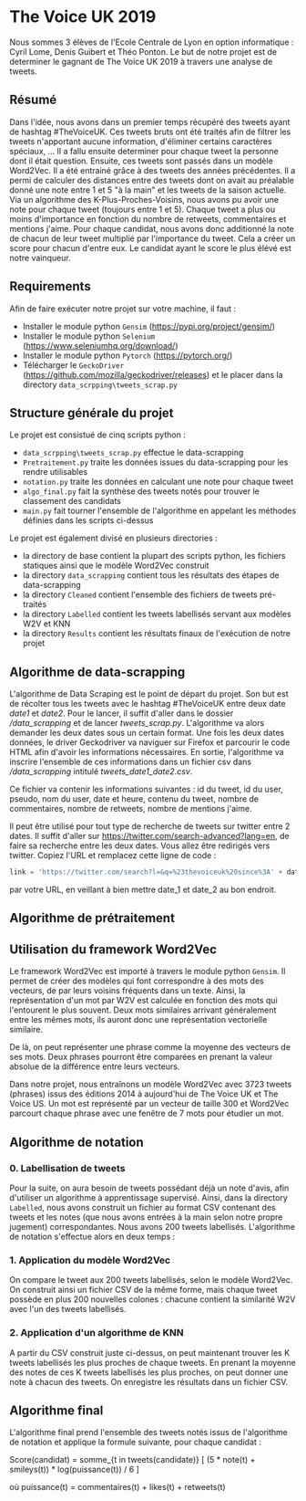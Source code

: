 # The Voice UK 2019
Nous sommes 3 élèves de l'Ecole Centrale de Lyon en option informatique : Cyril Lome, Denis Guibert et Théo Ponton. Le but de notre projet est de determiner le gagnant de The Voice UK 2019 à travers une analyse de tweets. 

## Résumé

Dans l'idée, nous avons dans un premier temps récupéré des tweets ayant de hashtag #TheVoiceUK. Ces tweets bruts ont été traités afin de filtrer les tweets n'apportant aucune information, d'éliminer certains caractères spéciaux, ... Il a fallu ensuite determiner pour chaque tweet la personne dont il était question. Ensuite, ces tweets sont passés dans un modèle Word2Vec. Il a été entrainé grâce à des tweets des années précédentes. Il a permi de calculer des distances entre des tweets dont on avait au préalable donné une note entre 1 et 5 "à la main" et les tweets de la saison actuelle. Via un algorithme des K-Plus-Proches-Voisins, nous avons pu avoir une note pour chaque tweet (toujours entre 1 et 5). Chaque tweet a plus ou moins d'importance en fonction du nombre de retweets, commentaires  et mentions j'aime. Pour chaque candidat, nous avons donc additionné la note de chacun de leur tweet multiplié par l'importance du tweet. Cela a créer un score pour chacun d'entre eux. Le candidat ayant le score le plus élévé est notre vainqueur. 

## Requirements

Afin de faire exécuter notre projet sur votre machine, il faut :
- Installer le module python `Gensim` (https://pypi.org/project/gensim/)
- Installer le module python `Selenium` (https://www.seleniumhq.org/download/)
- Installer le module python `Pytorch` (https://pytorch.org/)
- Télécharger le `GeckoDriver` (https://github.com/mozilla/geckodriver/releases) et le placer dans la directory `data_scrpping\tweets_scrap.py`

## Structure générale du projet

Le projet est consistué de cinq scripts python :
- `data_scrpping\tweets_scrap.py` effectue le data-scrapping
- `Pretraitement.py` traite les données issues du data-scrapping pour les rendre utilisables
- `notation.py` traite les données en calculant une note pour chaque tweet
- `algo_final.py` fait la synthèse des tweets notés pour trouver le classement des candidats
- `main.py` fait tourner l'ensemble de l'algorithme en appelant les méthodes définies dans les scripts ci-dessus

Le projet est également divisé en plusieurs directories :
- la directory de base contient la plupart des scripts python, les fichiers statiques ainsi que le modèle Word2Vec construit
- la directory `data_scrapping` contient tous les résultats des étapes de data-scrapping
- la directory `Cleaned` contient l'ensemble des fichiers de tweets pré-traités
- la directory `Labelled` contient les tweets labellisés servant aux modèles W2V et KNN
- la directory `Results` contient les résultats finaux de l'exécution de notre projet

## Algorithme de data-scrapping

L'algorithme de Data Scraping est le point de départ du projet. Son but est de récolter tous les tweets avec le hashtag #TheVoiceUK entre deux date *date1* et *date2*. Pour le lancer, il suffit d'aller dans le dossier */data_scrapping* et de lancer *tweets_scrap.py*. L'algorithme va alors demander les deux dates sous un certain format. Une fois les deux dates données, le driver Geckodriver va naviguer sur Firefox et parcourir le code HTML afin d'avoir les informations nécessaires. En sortie, l'algorithme va inscrire l'ensemble de ces informations dans un fichier csv dans  */data_scrapping* intitulé *tweets_date1_date2.csv*. 

Ce fichier va contenir les informations suivantes : id du tweet, id du user, pseudo, nom du user, date et heure, contenu du tweet, nombre de commentaires, nombre de retweets, nombre de mentions j'aime. 

Il peut être utilisé pour tout type de recherche de tweets sur twitter entre 2 dates. Il suffit d'aller sur <https://twitter.com/search-advanced?lang=en>, de faire sa recherche entre les deux dates. Vous allez être redirigés vers twitter. Copiez l'URL et remplacez cette ligne de code :

```python
link = 'https://twitter.com/search?l=&q=%23thevoiceuk%20since%3A' + date_1 + '%20until%3A' + date_2 + '&src=typd'
```

par votre URL, en veillant à bien mettre date_1 et date_2 au bon endroit.

## Algorithme de prétraitement

## Utilisation du framework Word2Vec

Le framework Word2Vec est importé à travers le module python `Gensim`. Il permet de créer des modèles qui font correspondre à des mots des vecteurs, de par leurs voisins fréquents dans un texte. Ainsi, la représentation d'un mot par W2V est calculée en fonction des mots qui l'entourent le plus souvent. Deux mots similaires arrivant généralement entre les mêmes mots, ils auront donc une représentation vectorielle similaire.

De là, on peut représenter une phrase comme la moyenne des vecteurs de ses mots. Deux phrases pourront être comparées en prenant la valeur absolue de la différence entre leurs vecteurs.

Dans notre projet, nous entraînons un modèle Word2Vec avec 3723 tweets (phrases) issus des éditions 2014 à aujourd'hui de The Voice UK et The Voice US. Un mot est représenté par un vecteur de taille 300 et Word2Vec parcourt chaque phrase avec une fenêtre de 7 mots pour étudier un mot.

## Algorithme de notation

### 0. Labellisation de tweets
Pour la suite, on aura besoin de tweets possédant déjà un note d'avis, afin d'utiliser un algorithme à apprentissage supervisé. Ainsi, dans la directory `Labelled`, nous avons construit un fichier au format CSV contenant des tweets et les notes (que nous avons entrées à la main selon notre propre jugement) correspondantes. Nous avons 200 tweets labellisés. L'algorithme de notation s'effectue alors en deux temps :

### 1. Application du modèle Word2Vec
On compare le tweet aux 200 tweets labellisés, selon le modèle Word2Vec. On construit ainsi un fichier CSV de la même forme, mais chaque tweet possède en plus 200 nouvelles colones : chacune contient la similarité W2V avec l'un des tweets labellisés.

### 2. Application d'un algorithme de KNN
A partir du CSV construit juste ci-dessus, on peut maintenant trouver les K tweets labellisés les plus proches de chaque tweets. En prenant la moyenne des notes de ces K tweets labellisés les plus proches, on peut donner une note à chacun des tweets. On enregistre les résultats dans un fichier CSV.

## Algorithme final
L'algorithme final prend l'ensemble des tweets notés issus de l'algorithme de notation et applique la formule suivante, pour chaque candidat :

Score(candidat) = somme_{t in tweets(candidate)} [ (5 * note(t) + smileys(t)) * log(puissance(t)) / 6 ]

où puissance(t) = commentaires(t) + likes(t) + retweets(t)

